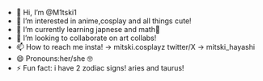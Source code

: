- 👋 Hi, I’m @M1tski1
- 👀 I’m interested in anime,cosplay and all things cute!
- 🌱 I’m currently learning japnese and math🤡
- 💞️ I’m looking to collaborate on art collabs! 
- 📫 How to reach me insta! -> mitski.cosplayz twitter/X -> mitski_hayashi
- 😄 Pronouns:her/she 🤓
- ⚡ Fun fact: i have 2 zodiac signs! aries and taurus! 

<!---
M1tski1/M1tski1 is a ✨ special ✨ repository because its `README.md` (this file) appears on your GitHub profile.
You can click the Preview link to take a look at your changes.
--->

